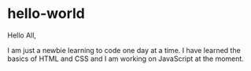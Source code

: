 # hello-world

Hello All,

I am just a newbie learning to code one day at a time. 
I have learned the basics of HTML and CSS and I am working on JavaScript at the moment.
